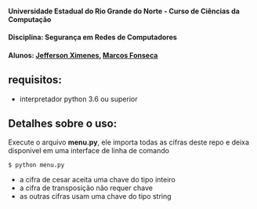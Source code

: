 #### Universidade Estadual do Rio Grande do Norte - Curso de Ciências da Computação
#### Disciplina: Segurança em Redes de Computadores
#### Alunos: [Jefferson Ximenes](https://github.com/jeffersonximeness), [Marcos Fonseca](https://github.com/Marcos-Fonseca)

requisitos:
-----------
* interpretador python 3.6 ou superior

Detalhes sobre o uso:
---------------------
Execute o arquivo **menu.py**, ele importa todas as cifras deste repo e deixa disponivel
em uma interface de linha de comando
```console
$ python menu.py
```

* a cifra de cesar aceita uma chave do tipo inteiro
* a cifra de transposição não requer chave
* as outras cifras usam uma chave do tipo string